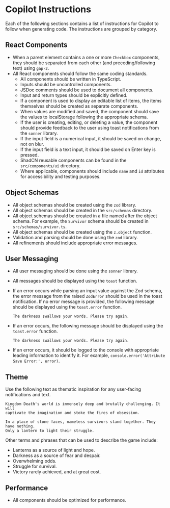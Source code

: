 # Copilot Instructions

Each of the following sections contains a list of instructions for Copilot to
follow when generating code. The instructions are grouped by category.

## React Components

- When a parent element contains a one or more `Checkbox` components, they
  should be separated from each other (and preceding/following text) using
  `gap-2`.
- All React components should follow the same coding standards.
  - All components should be written in TypeScript.
  - Inputs should be uncontrolled components.
  - JSDoc comments should be used to document all components.
  - Input and return types should be explicitly defined.
  - If a component is used to display an editable list of items, the items
    themselves should be created as separate components.
  - When values are modified and saved, the component should save the values to
    localStorage following the appropriate schema.
  - If the user is creating, editing, or deleting a value, the component should
    provide feedback to the user using toast notifications from the `sonner`
    library.
  - If the input field is a numerical input, it should be saved on change, not
    on blur.
  - If the input field is a text input, it should be saved on Enter key is
    pressed.
  - ShadCN reusable components can be found in the `src/components/ui`
    directory.
  - Where applicable, components should include `name` and `id` attributes for
    accessibility and testing purposes.

## Object Schemas

- All object schemas should be created using the `zod` library.
- All object schemas should be created in the `src/schemas` directory.
- All object schemas should be created in a file named after the object schema.
  For example, the `Survivor` schema should be created in
  `src/schemas/survivor.ts`.
- All object schemas should be created using the `z.object` function.
- Validation and parsing should be done using the `zod` library.
- All refinements should include appropriate error messages.

## User Messaging

- All user messaging should be done using the `sonner` library.
- All messages should be displayed using the `toast` function.
- If an error occurs while parsing an input value against the Zod schema, the
  error message from the raised `ZodError` should be used in the toast
  notification. If no error message is provided, the following message should be
  displayed using the `toast.error` function.

  ```plain
  The darkness swallows your words. Please try again.
  ```

- If an error occurs, the following message should be displayed using the
  `toast.error` function.

  ```plain
  The darkness swallows your words. Please try again.
  ```

- If an error occurs, it should be logged to the console with appropriate
  leading information to identify it. For example,
  `console.error('Attribute Save Error:', error)`.

## Theme

Use the following text as thematic inspiration for any user-facing notifications
and text.

```plain
Kingdom Death's world is immensely deep and brutally challenging. It will
captivate the imagination and stoke the fires of obsession.

In a place of stone faces, nameless survivors stand together. They have nothing.
Only a lantern to light their struggle.
```

Other terms and phrases that can be used to describe the game include:

- Lanterns as a source of light and hope.
- Darkness as a source of fear and despair.
- Overwhelming odds.
- Struggle for survival.
- Victory rarely achieved, and at great cost.

## Performance

- All components should be optimized for performance.
